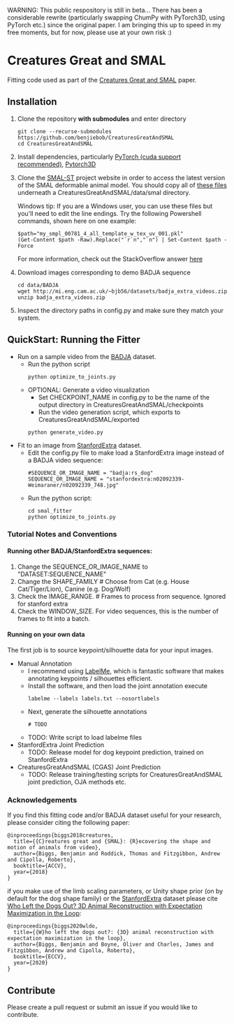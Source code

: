WARNING: This public respository is still in beta... There has been a considerable rewrite (particularly swapping ChumPy with PyTorch3D, using PyTorch etc.) since the original paper. I am bringing this up to speed in my free moments, but for now, please use at your own risk :)

# Creatures Great and SMAL
Fitting code used as part of the [Creatures Great and SMAL](https://arxiv.org/abs/1811.05804) paper.

## Installation
1. Clone the repository **with submodules** and enter directory
   ```
   git clone --recurse-submodules https://github.com/benjiebob/CreaturesGreatAndSMAL
   cd CreaturesGreatAndSMAL
   ```
    
2. Install dependencies, particularly [PyTorch (cuda support recommended)](https://pytorch.org/), [Pytorch3D](https://github.com/facebookresearch/pytorch3d)

3. Clone the [SMAL-ST](http://smal.is.tue.mpg.de/) project website in order to access the latest version of the SMAL deformable animal model. You should copy all of [these files](https://github.com/silviazuffi/smalst/tree/master/smpl_models) underneath a CreaturesGreatAndSMAL/data/smal directory. 

   Windows tip: If you are a Windows user, you can use these files but you'll need to edit the line endings. Try the following Powershell commands, shown here on one example:
     ```
     $path="my_smpl_00781_4_all_template_w_tex_uv_001.pkl"
     (Get-Content $path -Raw).Replace("`r`n","`n") | Set-Content $path -Force
     ```

   For more information, check out the StackOverflow answer [here](https://stackoverflow.com/questions/19127741/replace-crlf-using-powershell)

4. Download images corresponding to demo BADJA sequence
   ```
   cd data/BADJA
   wget http://mi.eng.cam.ac.uk/~bjb56/datasets/badja_extra_videos.zip
   unzip badja_extra_videos.zip
   ```

5. Inspect the directory paths in config.py and make sure they match your system.

## QuickStart: Running the Fitter

- Run on a sample video from the [BADJA](https://github.com/benjiebob/BADJA) dataset.
   - Run the python script
      ```
      python optimize_to_joints.py
      ```
   - OPTIONAL: Generate a video visualization
      - Set CHECKPOINT_NAME in config.py to be the name of the output directory in CreaturesGreatAndSMAL/checkpoints
      - Run the video generation script, which exports to CreaturesGreatAndSMAL/exported
      ```
      python generate_video.py
      ```
- Fit to an image from [StanfordExtra](https://github.com/benjiebob/StanfordExtra) dataset.
   - Edit the config.py file to make load a StanfordExtra image instead of a BADJA video sequence:
      ```
      #SEQUENCE_OR_IMAGE_NAME = "badja:rs_dog"
      SEQUENCE_OR_IMAGE_NAME = "stanfordextra:n02092339-Weimaraner/n02092339_748.jpg"
      ```
   - Run the python script:
      ```
      cd smal_fitter
      python optimize_to_joints.py
      ```

### Tutorial Notes and Conventions
#### Running other BADJA/StanfordExtra sequences:
   1. Change the SEQUENCE_OR_IMAGE_NAME to "DATASET:SEQUENCE_NAME"
   2. Change the SHAPE_FAMILY # Choose from Cat (e.g. House Cat/Tiger/Lion), Canine (e.g. Dog/Wolf)
   3. Check the IMAGE_RANGE. # Frames to process from sequence. Ignored for stanford extra
   4. Check the WINDOW_SIZE. For video sequences, this is the number of frames to fit into a batch.

#### Running on your own data
The first job is to source keypoint/silhouette data for your input images. 

- Manual Annotation
   - I recommend using [LabelMe](https://github.com/wkentaro/labelme), which is fantastic software that makes annotating keypoints / silhouettes efficient.
   - Install the software, and then load the joint annotation execute
      ```
      labelme --labels labels.txt --nosortlabels
      ```
   - Next, generate the silhouette annotations
      ```
      # TODO
      ```
   - TODO: Write script to load labelme files
- StanfordExtra Joint Prediction
   - TODO: Release model for dog keypoint prediction, trained on StanfordExtra
- CreaturesGreatAndSMAL (CGAS) Joint Prediction
   - TODO: Release training/testing scripts for CreaturesGreatAndSMAL joint prediction, OJA methods etc.

### Acknowledgements
If you find this fitting code and/or BADJA dataset useful for your research, please consider citing the following paper:

```
@inproceedings{biggs2018creatures,
  title={{C}reatures great and {SMAL}: {R}ecovering the shape and motion of animals from video},
  author={Biggs, Benjamin and Roddick, Thomas and Fitzgibbon, Andrew and Cipolla, Roberto},
  booktitle={ACCV},
  year={2018}
}
```

if you make use of the limb scaling parameters, or Unity shape prior (on by default for the dog shape family) or the [StanfordExtra](https://github.com/benjiebob/StanfordExtra) dataset please cite [Who Left the Dogs Out? 3D Animal Reconstruction with Expectation Maximization in the Loop](https://arxiv.org/abs/2007.11110):

```
@inproceedings{biggs2020wldo,
  title={{W}ho left the dogs out?: {3D} animal reconstruction with expectation maximization in the loop},
  author={Biggs, Benjamin and Boyne, Oliver and Charles, James and Fitzgibbon, Andrew and Cipolla, Roberto},
  booktitle={ECCV},
  year={2020}
}
```

## Contribute
Please create a pull request or submit an issue if you would like to contribute.
